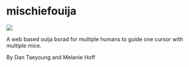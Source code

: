 # mischiefouija
![](https://github.com/nerworld/mischiefouija/blob/master/Screen%20Shot%202017-04-15%20at%202.30.33%20AM.png?raw=true)


A web based ouija borad for multiple humans to guide one cursor with multiple mice.

By Dan Taeyoung and Melanie Hoff
